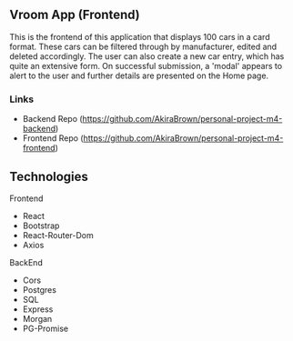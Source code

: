 ## Vroom App (Frontend)

This is the frontend of this application that displays 100 cars
in a card format. These cars can be filtered through by manufacturer, edited and deleted accordingly. The user can also create a new car entry, which has quite an extensive form. On successful submission,
a 'modal' appears to alert to the user and further details are presented on the Home page.

### Links

- Backend Repo (https://github.com/AkiraBrown/personal-project-m4-backend)
- Frontend Repo (https://github.com/AkiraBrown/personal-project-m4-frontend)

## Technologies

Frontend

- React
- Bootstrap
- React-Router-Dom
- Axios

BackEnd

- Cors
- Postgres
- SQL
- Express
- Morgan
- PG-Promise
